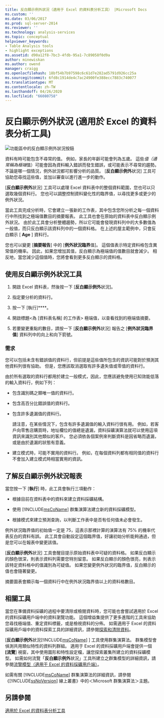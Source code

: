 ```yaml
---
title: 反白顯示例外狀況（適用于 Excel 的資料表分析工具） |Microsoft Docs
ms.custom: ''
ms.date: 03/06/2017
ms.prod: sql-server-2014
ms.reviewer: ''
ms.technology: analysis-services
ms.topic: conceptual
helpviewer_keywords:
- Table Analysis tools
- highlight exceptions
ms.assetid: d90a12f8-7bc3-4fdb-95a1-7c89058f0d9a
author: minewiskan
ms.author: owend
manager: craigg
ms.openlocfilehash: 18bf54b7b97598c6c61d7e282ad5791d926cc25a
ms.sourcegitcommit: 6fd8c1914de4c7ac24900fe388ecc7883c740077
ms.translationtype: MT
ms.contentlocale: zh-TW
ms.lasthandoff: 04/26/2020
ms.locfileid: "66080758"
---
```

# <a name="highlight-exceptions-table-analysis-tools-for-excel"></a>反白顯示例外狀況 (適用於 Excel 的資料表分析工具)
  ![功能區中的反白顯示例外狀況按鈕](media/tat-highlightex.gif "功能區中的反白顯示例外狀況按鈕")  
  
 資料有時可能包含不尋常的值。 例如，家長的年齡可能會列為五歲。 這些*值（通常稱為極端*值）可能會因為資料輸入錯誤而發生錯誤，或可能表示不尋常的趨勢。 不論是哪一個情況，例外狀況都可影響分析的品質。 [**反白顯示例外**狀況] 工具可協助您尋找這些值，並加以審查以進行進一步的動作。  
  
 [**反白顯示例外**狀況] 工具可以處理 Excel 資料表中的整個資料範圍，您也可以只選取幾個資料行。 您也可以調整控制資料變化性的臨界值，以尋找更多或更少的例外狀況。  
  
 當此工具完成分析時，它會建立一張新的工作表，其中包含您所分析之每一個資料行中所找到之極端值數目的摘要報表。 此工具也會在原始的資料表中反白顯示例外狀況。 由於此工具會分析整體趨勢，所以它可能會發現資料列中的大多數值為一般值，而只反白顯示該資料列中的一個資料格。 在上述的屋主範例中，只會反白顯示 [ **Age** ] 資料行。  
  
 您也可以變更 [**摘要報告**] 中的 [**例外狀況臨界**值]。 這個值表示特定資料格包含異常值的機率。 因此，如果您增加其值，反白顯示為極端值的值數目就會減少。 相反地，當您減少這個值時，您將會看到更多反白顯示的資料格。  
  
## <a name="using-the-highlight-exceptions-tool"></a>使用反白顯示例外狀況工具  
  
1.  開啟 Excel 資料表，然後按一下 [**反白顯示例外**狀況]。  
  
2.  指定要分析的資料行。  
  
3.  按一下 [執行]****。  
  
4.  開啟標題\<為 [資料表名稱] 的工作表> 極端值，以查看找到的極端值摘要。  
  
5.  若要變更重點的數目，請按一下 [**反白顯示例外**狀況] 報告之 [**例外狀況臨界值**] 資料列中的向上和向下箭號。  
  
### <a name="requirements"></a>需求  
 您可以包括未含有錯誤值的資料行，但前提是這些值所包含的資訊可能對於預測其他資料列很有協助。 但是，您應該取消選取有許多遺失值或零值的資料行。  
  
 由於所有選取的資料行都用於建立一般模式，因此，您應該避免使用已知效能低落的輸入資料行，例如下列：  
  
-   包含識別碼之類唯一值的資料行。  
  
-   包含高百分比錯誤值的資料行。  
  
-   包含許多遺漏值的資料行。  
  
     請注意，在某些情況下，包含有許多遺漏值的輸入資料行很有用。 例如，若客戶向零售店購買時，地址欄位的值總是遺漏，資料採礦演算法就可以使用這項資訊來識別其他類似的客戶。 您必須依各個案例來判斷資料是因省略而遺漏，或是由於遺漏的狀態有意義。  
  
-   建立模式時，可能不實用的資料行。 例如，在每個資料列都有相同值的資料行不會加入建立模式時相當實用的資訊。  
  
## <a name="understanding-the-highlight-exceptions-report"></a>了解反白顯示例外狀況報表  
 當您按一下 [**執行**] 時，此工具會執行三項動作：  
  
-   根據目前在資料表中的資料來建立資料採礦結構。  
  
-   使用 [!INCLUDE[msCoName](../includes/msconame-md.md)] 群集演算法建立新的資料採礦模型。  
  
-   根據模式來建立預測查詢，以判斷工作表中是否有任何值未必會發生。  
  
 例外狀況臨界值的初始值一定是 75，這表示那裡計算的演算法有 75% 的機率代表反白的資料有誤。 此工具會自動設定這個臨界值，好讓初始分析能夠通過，但是您可以在報表中變更該值。  
  
 [**反白顯示例外**狀況] 工具會醒目提示原始資料表中可疑的資料格。 如果反白顯示的顏色很深，則表示資料列需要您特別留意。 如果反白顯示的顏色很亮，則表示該特定資料格中的值識別為可疑值。 如果您變更例外狀況的臨界值，反白顯示的值也會隨著變更。  
  
 摘要圖表會顯示每一個資料行中在例外狀況臨界值以上的資料格數目。  
  
## <a name="related-tools"></a>相關工具  
 當您在準備資料採礦的過程中要清除或檢閱資料時，您可能也會嘗試適用於 Excel 的資料採礦用戶端中的資料瀏覽功能。 這個增益集提供了更多進階的工具來協助您尋找極端值、重定資料標籤，或是檢視資料的分佈。 如需適用于 Excel 的資料採礦用戶端中的資料探索工具的詳細資訊，請參閱[探索和清除資料](exploring-and-cleaning-data.md)。  
  
 [**反白顯示例外**狀況[!INCLUDE[msCoName](../includes/msconame-md.md)] ] 工具使用群集演算法。 群集模型會偵測共用類似特性的資料列群組。 適用于 Excel 的資料採礦用戶端會提供一個 **[流覽**] 視窗，其中使用圖形和特性設定檔，讓您探索叢集所建立的資料採礦模型。 如需如何流覽「**反白顯示例外**狀況」工具所建立之群集模型的詳細資訊，請參閱[流覽模型（適用于 Excel 的資料採礦用戶端）](highlight-exceptions-table-analysis-tools-for-excel.md)。  
  
 如需有關 [!INCLUDE[msCoName](../includes/msconame-md.md)] 群集演算法的詳細資訊，請參閱《[!INCLUDE[ssNoVersion](../includes/ssnoversion-md.md)] 線上叢書》中的＜Microsoft 群集演算法＞主題。  
  
## <a name="see-also"></a>另請參閱  
 [適用於 Excel 的資料表分析工具](table-analysis-tools-for-excel.md)  
  
  
